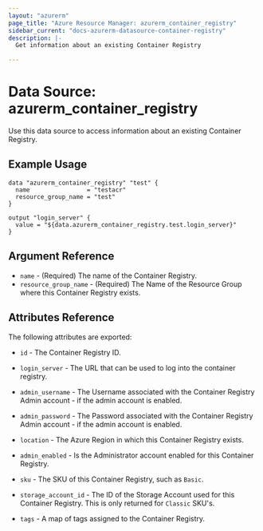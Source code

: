 ```yaml
---
layout: "azurerm"
page_title: "Azure Resource Manager: azurerm_container_registry"
sidebar_current: "docs-azurerm-datasource-container-registry"
description: |-
  Get information about an existing Container Registry

---
```


# Data Source: azurerm_container_registry

Use this data source to access information about an existing Container Registry.

## Example Usage

```hcl
data "azurerm_container_registry" "test" {
  name                = "testacr"
  resource_group_name = "test"
}

output "login_server" {
  value = "${data.azurerm_container_registry.test.login_server}"
}
```

## Argument Reference

* `name` - (Required) The name of the Container Registry.
* `resource_group_name` - (Required) The Name of the Resource Group where this Container Registry exists.

## Attributes Reference

The following attributes are exported:

* `id` - The Container Registry ID.

* `login_server` - The URL that can be used to log into the container registry.

* `admin_username` - The Username associated with the Container Registry Admin account - if the admin account is enabled.

* `admin_password` - The Password associated with the Container Registry Admin account - if the admin account is enabled.

* `location` - The Azure Region in which this Container Registry exists.

* `admin_enabled` - Is the Administrator account enabled for this Container Registry.

* `sku` - The SKU of this Container Registry, such as `Basic`.

* `storage_account_id` - The ID of the Storage Account used for this Container Registry. This is only returned for `Classic` SKU's.

* `tags` - A map of tags assigned to the Container Registry.
